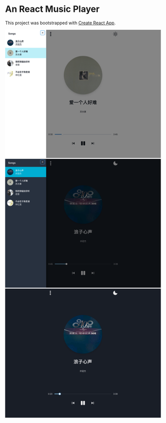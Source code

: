 # An React Music Player

This project was bootstrapped with [Create React App](https://github.com/facebook/create-react-app).

![screen1](public/screen1.png)
![screen2](public/screen2.png)
![screen3](public/screen3.png)